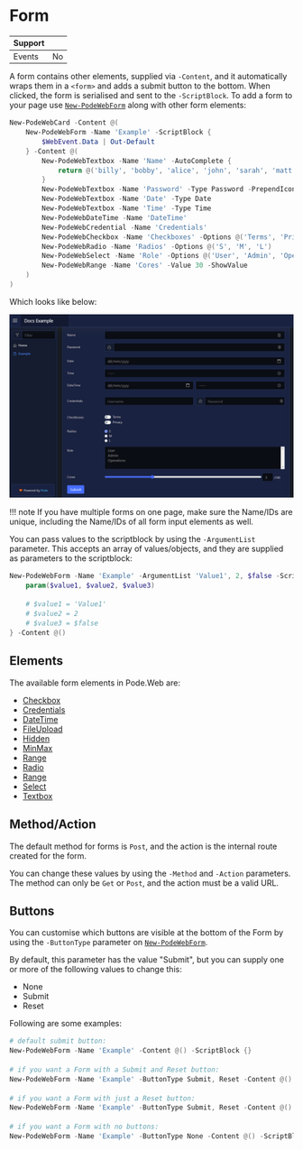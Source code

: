 # Form

| Support |     |
| ------- | --- |
| Events  | No  |

A form contains other elements, supplied via `-Content`, and it automatically wraps them in a `<form>` and adds a submit button to the bottom. When clicked, the form is serialised and sent to the `-ScriptBlock`. To add a form to your page use [`New-PodeWebForm`](../../../Functions/Elements/New-PodeWebForm) along with other form elements:

```powershell
New-PodeWebCard -Content @(
    New-PodeWebForm -Name 'Example' -ScriptBlock {
        $WebEvent.Data | Out-Default
    } -Content @(
        New-PodeWebTextbox -Name 'Name' -AutoComplete {
            return @('billy', 'bobby', 'alice', 'john', 'sarah', 'matt', 'zack', 'henry')
        }
        New-PodeWebTextbox -Name 'Password' -Type Password -PrependIcon Lock
        New-PodeWebTextbox -Name 'Date' -Type Date
        New-PodeWebTextbox -Name 'Time' -Type Time
        New-PodeWebDateTime -Name 'DateTime'
        New-PodeWebCredential -Name 'Credentials'
        New-PodeWebCheckbox -Name 'Checkboxes' -Options @('Terms', 'Privacy') -AsSwitch
        New-PodeWebRadio -Name 'Radios' -Options @('S', 'M', 'L')
        New-PodeWebSelect -Name 'Role' -Options @('User', 'Admin', 'Operations') -Multiple
        New-PodeWebRange -Name 'Cores' -Value 30 -ShowValue
    )
)
```

Which looks like below:

![form](../../../images/form.png)

!!! note
    If you have multiple forms on one page, make sure the Name/IDs are unique, including the Name/IDs of all form input elements as well.

You can pass values to the scriptblock by using the `-ArgumentList` parameter. This accepts an array of values/objects, and they are supplied as parameters to the scriptblock:

```powershell
New-PodeWebForm -Name 'Example' -ArgumentList 'Value1', 2, $false -ScriptBlock {
    param($value1, $value2, $value3)

    # $value1 = 'Value1'
    # $value2 = 2
    # $value3 = $false
} -Content @()
```

## Elements

The available form elements in Pode.Web are:

* [Checkbox](../Checkbox)
* [Credentials](../Credentials)
* [DateTime](../DateTime)
* [FileUpload](../FileUpload)
* [Hidden](../Hidden)
* [MinMax](../DateTime)
* [Range](../Range)
* [Radio](../Radio)
* [Range](../Range)
* [Select](../Select)
* [Textbox](../Textbox)

## Method/Action

The default method for forms is `Post`, and the action is the internal route created for the form.

You can change these values by using the `-Method` and `-Action` parameters. The method can only be `Get` or `Post`, and the action must be a valid URL.

## Buttons

You can customise which buttons are visible at the bottom of the Form by using the `-ButtonType` parameter on [`New-PodeWebForm`](../../../Functions/Elements/New-PodeWebForm).

By default, this parameter has the value "Submit", but you can supply one or more of the following values to change this:

* None
* Submit
* Reset

Following are some examples:

```powershell
# default submit button:
New-PodeWebForm -Name 'Example' -Content @() -ScriptBlock {}

# if you want a Form with a Submit and Reset button:
New-PodeWebForm -Name 'Example' -ButtonType Submit, Reset -Content @() -ScriptBlock {}

# if you want a Form with just a Reset button:
New-PodeWebForm -Name 'Example' -ButtonType Submit, Reset -Content @() -ScriptBlock {}

# if you want a Form with no buttons:
New-PodeWebForm -Name 'Example' -ButtonType None -Content @() -ScriptBlock {}
```
